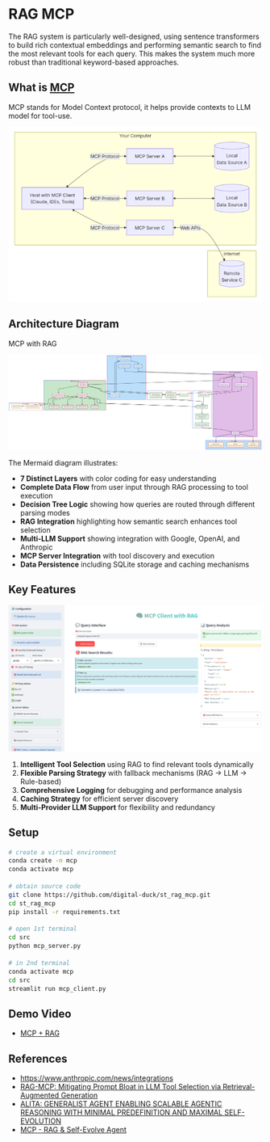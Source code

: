 # RAG MCP

The RAG system is particularly well-designed, using sentence transformers to build rich contextual embeddings and performing semantic search to find the most relevant tools for each query. This makes the system much more robust than traditional keyword-based approaches.

## What is [MCP](https://modelcontextprotocol.io/introduction)

MCP stands for Model Context protocol, it helps provide contexts to LLM model for tool-use.

![MCP Arch](./docs/mcp-arch.png)


## Architecture Diagram 

MCP with RAG

![RAG MCP Arch](./docs/st_rag_mcp-arch.png)


The Mermaid diagram illustrates:

- **7 Distinct Layers** with color coding for easy understanding
- **Complete Data Flow** from user input through RAG processing to tool execution
- **Decision Tree Logic** showing how queries are routed through different parsing modes
- **RAG Integration** highlighting how semantic search enhances tool selection
- **Multi-LLM Support** showing integration with Google, OpenAI, and Anthropic
- **MCP Server Integration** with tool discovery and execution
- **Data Persistence** including SQLite storage and caching mechanisms

## Key Features

![RAG MCP UI](./docs/st_rag_mcp_ui.png)

1. **Intelligent Tool Selection** using RAG to find relevant tools dynamically
2. **Flexible Parsing Strategy** with fallback mechanisms (RAG → LLM → Rule-based)
3. **Comprehensive Logging** for debugging and performance analysis
4. **Caching Strategy** for efficient server discovery
5. **Multi-Provider LLM Support** for flexibility and redundancy

## Setup
```bash
# create a virtual environment
conda create -n mcp
conda activate mcp

# obtain source code
git clone https://github.com/digital-duck/st_rag_mcp.git
cd st_rag_mcp
pip install -r requirements.txt

# open 1st terminal
cd src
python mcp_server.py

# in 2nd terminal
conda activate mcp
cd src
streamlit run mcp_client.py
```

## Demo Video
- [MCP + RAG](https://youtu.be/K2jgrMsgZxA)


## References

- https://www.anthropic.com/news/integrations
- [RAG-MCP: Mitigating Prompt Bloat in LLM Tool Selection via Retrieval-Augmented Generation](https://arxiv.org/abs/2505.03275)
- [ALITA: GENERALIST AGENT ENABLING SCALABLE AGENTIC REASONING WITH MINIMAL PREDEFINITION AND MAXIMAL SELF-EVOLUTION](https://arxiv.org/abs/2505.20286)
- [MCP - RAG & Self-Evolve Agent](https://youtu.be/ZtwN79n9dRE?si=5GYFUrX7INMxhUNM)


